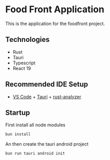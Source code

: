 # Food Front Application

This is the application for the foodfront project.

## Technologies

- Rust
- Tauri
- Typescript
- React 19

## Recommended IDE Setup

- [VS Code](https://code.visualstudio.com/) + [Tauri](https://marketplace.visualstudio.com/items?itemName=tauri-apps.tauri-vscode) + [rust-analyzer](https://marketplace.visualstudio.com/items?itemName=rust-lang.rust-analyzer)

## Startup

First install all node modules

```bash
bun install
```

An then create the tauri android project

```bash
bun run tauri android init
```
